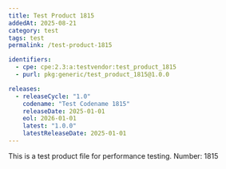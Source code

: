 ```yaml
---
title: Test Product 1815
addedAt: 2025-08-21
category: test
tags: test
permalink: /test-product-1815

identifiers:
  - cpe: cpe:2.3:a:testvendor:test_product_1815
  - purl: pkg:generic/test_product_1815@1.0.0

releases:
  - releaseCycle: "1.0"
    codename: "Test Codename 1815"
    releaseDate: 2025-01-01
    eol: 2026-01-01
    latest: "1.0.0"
    latestReleaseDate: 2025-01-01
---
```


This is a test product file for performance testing. Number: 1815
